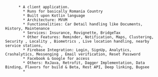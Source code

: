 
          * A client application.
            * Runs for basically Romania Country
            * Built upon Kotlin language
            * Architecture: MVVM
            * Functionalities: Car Detail handling like Documents, History, Maintenance
            * Services: Insurance, Rovignette, BridgeTax
            * Other Features: Reminder, Notification, Maps, Clustering, Security , Locality , Biometrics , Live location handling, nearby service stations,
            * Firebase Integration: Login, SignUp, Analytics, Crashalytics, Messenging , Email verification, Reset Password
            * Facebook & Google for access
            * Others: RxJava, Retrofit, Dagger Implementation, Data Binding, Flavors for build & Beta, Rest API, Deep linking, Bugsee
            *
         
